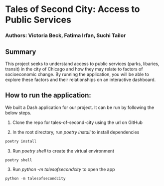 # Tales of Second City: Access to Public Services

### Authors: Victoria Beck, Fatima Irfan, Suchi Tailor

## Summary
This project seeks to understand access to public services (parks, libaries, transit) in the city of Chicago and how they may relate to factors of socioeconomic change. By running the application, you will be able to explore these factors and their relationships on an interactive dashboard.

## How to run the application:

We built a Dash application for our project.  It can be run by following the below steps.

1. Clone the repo for tales-of-second-city using the url on GitHub

2. In the root directory, run *poetry install* to install dependencies

```python 
poetry install
```
3.	Run *poetry shell* to create the virtual environment

```python
poetry shell
```

3.	Run *python -m talesofsecondcity* to open the app

```python
python -m talesofsecondcity
```